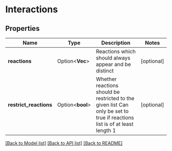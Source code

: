 # Interactions

## Properties

Name | Type | Description | Notes
------------ | ------------- | ------------- | -------------
**reactions** | Option<**Vec<String>**> | Reactions which should always appear and be distinct | [optional]
**restrict_reactions** | Option<**bool**> | Whether reactions should be restricted to the given list  Can only be set to true if reactions list is of at least length 1 | [optional]

[[Back to Model list]](../README.md#documentation-for-models) [[Back to API list]](../README.md#documentation-for-api-endpoints) [[Back to README]](../README.md)


